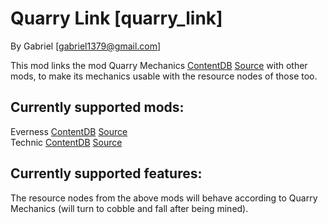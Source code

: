 Quarry Link [quarry_link]
===========

By Gabriel [gabriel1379@gmail.com]

This mod links the mod Quarry Mechanics [ContentDB](https://content.luanti.org/packages/kestral/quarry/) [Source](https://github.com/kestral246/quarry) with other mods, to make its mechanics usable with the resource nodes of those too.

Currently supported mods:
-------------------------
Everness [ContentDB](https://content.luanti.org/packages/SaKeL/everness/) [Source](https://bitbucket.org/minetest_gamers/everness/src/master/)  
Technic [ContentDB](https://content.luanti.org/packages/RealBadAngel/technic/) [Source](https://github.com/minetest-mods/technic)  

Currently supported features:
-----------------------------
The resource nodes from the above mods will behave according to Quarry Mechanics (will turn to cobble and fall after being mined).